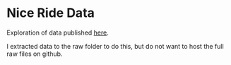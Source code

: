 # Nice Ride Data

Exploration of data published [here](https://www.niceridemn.com/system-data).

I extracted data to the raw folder to do this, but do not want to host the full raw files on github.